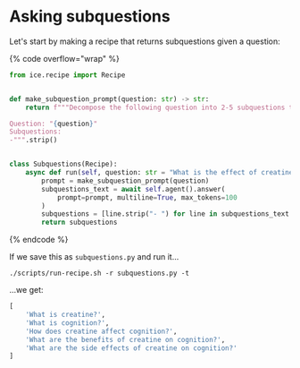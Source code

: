 # Asking subquestions

Let's start by making a recipe that returns subquestions given a question:

{% code overflow="wrap" %}
```python
from ice.recipe import Recipe


def make_subquestion_prompt(question: str) -> str:
    return f"""Decompose the following question into 2-5 subquestions that would help you answer the question. Make the questions stand alone, so that they can be answered without the context of the original question.

Question: "{question}"
Subquestions:
-""".strip()


class Subquestions(Recipe):
    async def run(self, question: str = "What is the effect of creatine on cognition?"):
        prompt = make_subquestion_prompt(question)
        subquestions_text = await self.agent().answer(
            prompt=prompt, multiline=True, max_tokens=100
        )
        subquestions = [line.strip("- ") for line in subquestions_text.split("\n")]
        return subquestions
```
{% endcode %}

If we save this as `subquestions.py` and run it...

```shell
./scripts/run-recipe.sh -r subquestions.py -t
```

...we get:

```python
[
    'What is creatine?',
    'What is cognition?',
    'How does creatine affect cognition?',
    'What are the benefits of creatine on cognition?',
    'What are the side effects of creatine on cognition?'
]
```
